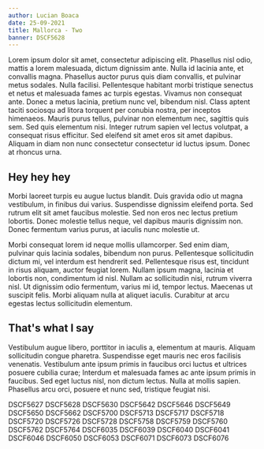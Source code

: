 ```yaml
---
author: Lucian Boaca
date: 25-09-2021
title: Mallorca - Two
banner: DSCF5628
---
```


Lorem ipsum dolor sit amet, consectetur adipiscing elit. Phasellus nisl odio, mattis a lorem malesuada, dictum dignissim ante. Nulla id lacinia ante, et convallis magna. Phasellus auctor purus quis diam convallis, et pulvinar metus sodales. Nulla facilisi. Pellentesque habitant morbi tristique senectus et netus et malesuada fames ac turpis egestas. Vivamus non consequat ante. Donec a metus lacinia, pretium nunc vel, bibendum nisl. Class aptent taciti sociosqu ad litora torquent per conubia nostra, per inceptos himenaeos. Mauris purus tellus, pulvinar non elementum nec, sagittis quis sem. Sed quis elementum nisi. Integer rutrum sapien vel lectus volutpat, a consequat risus efficitur. Sed eleifend sit amet eros sit amet dapibus. Aliquam in diam non nunc consectetur consectetur id luctus ipsum. Donec at rhoncus urna.

## Hey hey hey

Morbi laoreet turpis eu augue luctus blandit. Duis gravida odio ut magna vestibulum, in finibus dui varius. Suspendisse dignissim eleifend porta. Sed rutrum elit sit amet faucibus molestie. Sed non eros nec lectus pretium lobortis. Donec molestie tellus neque, vel dapibus mauris dignissim non. Donec fermentum varius purus, at iaculis nunc molestie ut.

Morbi consequat lorem id neque mollis ullamcorper. Sed enim diam, pulvinar quis lacinia sodales, bibendum non purus. Pellentesque sollicitudin dictum mi, vel interdum est hendrerit sed. Pellentesque risus est, tincidunt in risus aliquam, auctor feugiat lorem. Nullam ipsum magna, lacinia et lobortis non, condimentum id nisl. Nullam ac sollicitudin nisi, rutrum viverra nisl. Ut dignissim odio fermentum, varius mi id, tempor lectus. Maecenas ut suscipit felis. Morbi aliquam nulla at aliquet iaculis. Curabitur at arcu egestas lectus sollicitudin elementum.

## That's what I say

Vestibulum augue libero, porttitor in iaculis a, elementum at mauris. Aliquam sollicitudin congue pharetra. Suspendisse eget mauris nec eros facilisis venenatis. Vestibulum ante ipsum primis in faucibus orci luctus et ultrices posuere cubilia curae; Interdum et malesuada fames ac ante ipsum primis in faucibus. Sed eget luctus nisl, non dictum lectus. Nulla at mollis sapien. Phasellus arcu orci, posuere et nunc sed, tristique feugiat nisi.

<photo-grid>
  <photo>DSCF5627</photo>
  <photo>DSCF5628</photo>
  <photo>DSCF5630</photo>
  <photo>DSCF5642</photo>
  <photo>DSCF5646</photo>
  <photo>DSCF5649</photo>
  <photo>DSCF5650</photo>
  <photo>DSCF5662</photo>
  <photo>DSCF5700</photo>
  <photo>DSCF5713</photo>
  <photo>DSCF5717</photo>
  <photo>DSCF5718</photo>
  <photo>DSCF5720</photo>
  <photo>DSCF5726</photo>
  <photo>DSCF5728</photo>
  <photo>DSCF5758</photo>
  <photo>DSCF5759</photo>
  <photo>DSCF5760</photo>
  <photo>DSCF5762</photo>
  <photo>DSCF5764</photo>
  <photo>DSCF6035</photo>
  <photo>DSCF6039</photo>
  <photo>DSCF6040</photo>
  <photo>DSCF6041</photo>
  <photo>DSCF6046</photo>
  <photo>DSCF6050</photo>
  <photo>DSCF6053</photo>
  <photo>DSCF6071</photo>
  <photo>DSCF6073</photo>
  <photo>DSCF6076</photo>
</photo-grid>
